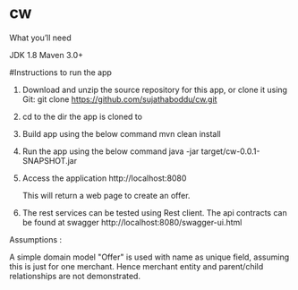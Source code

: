 # cw

What you’ll need

JDK 1.8
Maven 3.0+


#Instructions to run the app

1. Download and unzip the source repository for this app, or clone it using Git: 
git clone https://github.com/sujathaboddu/cw.git

2. cd to the dir the app is cloned to

3. Build app using the below command
	mvn clean install

4. Run the app using the below command
	java -jar target/cw-0.0.1-SNAPSHOT.jar

5. Access the application
		http://localhost:8080
		
	This will return a web page to create an offer.

6. The rest services can be tested using Rest client. 
	The api contracts can be found at swagger
http://localhost:8080/swagger-ui.html


Assumptions	:

A simple domain model "Offer" is used with name as unique field, assuming this is just for one merchant. Hence merchant entity and parent/child relationships are not demonstrated.

